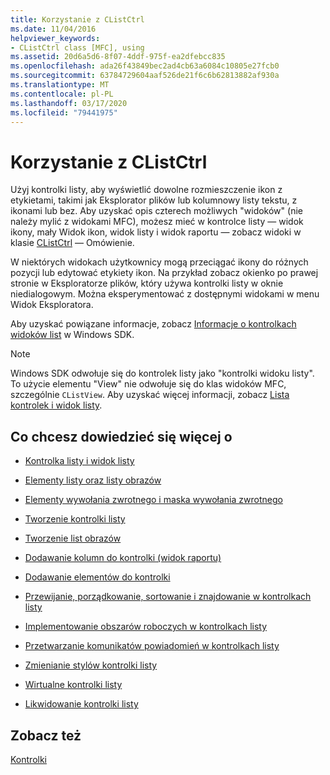 ```yaml
---
title: Korzystanie z CListCtrl
ms.date: 11/04/2016
helpviewer_keywords:
- CListCtrl class [MFC], using
ms.assetid: 20d6a5d6-8f07-4ddf-975f-ea2dfebcc835
ms.openlocfilehash: ada26f43849bec2ad4cb63a6084c10805e27fcb0
ms.sourcegitcommit: 63784729604aaf526de21f6c6b62813882af930a
ms.translationtype: MT
ms.contentlocale: pl-PL
ms.lasthandoff: 03/17/2020
ms.locfileid: "79441975"
---
```

# <a name="using-clistctrl"></a>Korzystanie z CListCtrl

Użyj kontrolki listy, aby wyświetlić dowolne rozmieszczenie ikon z etykietami, takimi jak Eksplorator plików lub kolumnowy listy tekstu, z ikonami lub bez. Aby uzyskać opis czterech możliwych "widoków" (nie należy mylić z widokami MFC), możesz mieć w kontrolce listy — widok ikony, mały Widok ikon, widok listy i widok raportu — zobacz widoki w klasie [CListCtrl](../mfc/reference/clistctrl-class.md) — Omówienie.

W niektórych widokach użytkownicy mogą przeciągać ikony do różnych pozycji lub edytować etykiety ikon. Na przykład zobacz okienko po prawej stronie w Eksploratorze plików, który używa kontrolki listy w oknie niedialogowym. Można eksperymentować z dostępnymi widokami w menu Widok Eksploratora.

Aby uzyskać powiązane informacje, zobacz [Informacje o kontrolkach widoków list](/windows/win32/Controls/list-view-controls-overview) w Windows SDK.

> [!NOTE]
>  Windows SDK odwołuje się do kontrolek listy jako "kontrolki widoku listy". To użycie elementu "View" nie odwołuje się do klas widoków MFC, szczególnie `CListView`. Aby uzyskać więcej informacji, zobacz [Lista kontrolek i widok listy](../mfc/list-control-and-list-view.md).

## <a name="what-do-you-want-to-know-more-about"></a>Co chcesz dowiedzieć się więcej o

- [Kontrolka listy i widok listy](../mfc/list-control-and-list-view.md)

- [Elementy listy oraz listy obrazów](../mfc/list-items-and-image-lists.md)

- [Elementy wywołania zwrotnego i maska wywołania zwrotnego](../mfc/callback-items-and-the-callback-mask.md)

- [Tworzenie kontrolki listy](../mfc/creating-the-list-control.md)

- [Tworzenie list obrazów](../mfc/creating-the-image-lists.md)

- [Dodawanie kolumn do kontrolki (widok raportu)](../mfc/adding-columns-to-the-control-report-view.md)

- [Dodawanie elementów do kontrolki](../mfc/adding-items-to-the-control.md)

- [Przewijanie, porządkowanie, sortowanie i znajdowanie w kontrolkach listy](../mfc/scrolling-arranging-sorting-and-finding-in-list-controls.md)

- [Implementowanie obszarów roboczych w kontrolkach listy](../mfc/implementing-working-areas-in-list-controls.md)

- [Przetwarzanie komunikatów powiadomień w kontrolkach listy](../mfc/processing-notification-messages-in-list-controls.md)

- [Zmienianie stylów kontrolki listy](../mfc/changing-list-control-styles.md)

- [Wirtualne kontrolki listy](../mfc/virtual-list-controls.md)

- [Likwidowanie kontrolki listy](../mfc/destroying-the-list-control.md)

## <a name="see-also"></a>Zobacz też

[Kontrolki](../mfc/controls-mfc.md)
